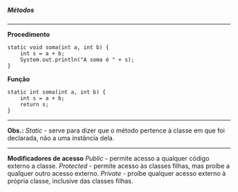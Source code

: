 
##### Métodos
***

**Procedimento**
```
static void soma(int a, int b) {
    int s = a + b;
    System.out.println("A soma é " + s);
}
```

**Função**
```
static int soma(int a, int b) {
    int s = a + b;
    return s;
}
```

***

**Obs.:** 
*Static* - serve para dizer que o método pertence à classe em que foi declarada, não a uma instância dela.

***
**Modificadores de acesso**
*Public* - permite acesso a qualquer código externo a classe.
*Protected* - permite acesso às classes filhas, mas proíbe a qualquer outro acesso externo.
*Private* - proíbe qualquer acesso externo à própria classe, inclusive das classes filhas.




